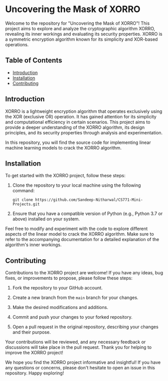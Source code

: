 # Uncovering the Mask of XORRO

Welcome to the repository for "Uncovering the Mask of XORRO"! This project aims to explore and analyze the cryptographic algorithm XORRO, revealing its inner workings and evaluating its security properties. XORRO is a symmetric encryption algorithm known for its simplicity and XOR-based operations.

## Table of Contents

- [Introduction](#introduction)
- [Installation](#installation)
- [Contributing](#contributing)

## Introduction

XORRO is a lightweight encryption algorithm that operates exclusively using the XOR (exclusive OR) operation. It has gained attention for its simplicity and computational efficiency in certain scenarios. This project aims to provide a deeper understanding of the XORRO algorithm, its design principles, and its security properties through analysis and experimentation.

In this repository, you will find the source code for implementing linear machine learning models to crack the XORRO algorithm.
## Installation

To get started with the XORRO project, follow these steps:

1. Clone the repository to your local machine using the following command:

   ```shell
   git clone https://github.com/Sandeep-Nitharwal/CS771-Mini-Projects.git
   ```

2. Ensure that you have a compatible version of Python (e.g., Python 3.7 or above) installed on your system.


Feel free to modify and experiment with the code to explore different aspects of the linear model to crack the XORRO algorithm. Make sure to refer to the accompanying documentation for a detailed explanation of the algorithm's inner workings.

## Contributing

Contributions to the XORRO project are welcome! If you have any ideas, bug fixes, or improvements to propose, please follow these steps:

1. Fork the repository to your GitHub account.

2. Create a new branch from the `main` branch for your changes.

3. Make the desired modifications and additions.

4. Commit and push your changes to your forked repository.

5. Open a pull request in the original repository, describing your changes and their purpose.

Your contributions will be reviewed, and any necessary feedback or discussions will take place in the pull request. Thank you for helping to improve the XORRO project!


We hope you find the XORRO project informative and insightful! If you have any questions or concerns, please don't hesitate to open an issue in this repository. Happy exploring!
